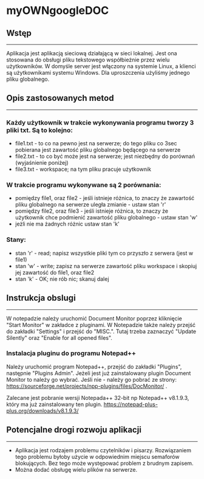 # myOWNgoogleDOC
## Wstęp
___

Aplikacja jest aplikacją sieciową działającą w sieci lokalnej. Jest ona stosowana do obsługi pliku tekstowego współbieżnie przez wielu użytkowników. W domyśle server jest włączony na systemie Linux, a klienci są użytkownikami systemu Windows. Dla uproszczenia użyliśmy jednego pliku globalnego. 

## Opis zastosowanych metod
___

### Każdy użytkownik w trakcie wykonywania programu tworzy 3 pliki txt. Są to kolejno:
* file1.txt - to co na pewno jest na serwerze; do tego pliku co 3sec pobierana jest zawartość pliku globalnego będącego na serwerze
* file2.txt - to co być może jest na serwerze; jest niezbędny do porównań (wyjaśnienie poniżej)
* file3.txt - workspace; na tym pliku pracuje użytkownik

### W trakcie programu wykonywane są 2 porównania:
* pomiędzy file1, oraz file2 - jeśli istnieje różnica, to znaczy że zawartość pliku globalnego na serwerze uległa zmianie - ustaw stan 'r'
* pomiędzy file2, oraz file3 - jeśli istnieje różnica, to znaczy że użytkownik chce podmienić zawartość pliku globalnego - ustaw stan 'w'
* jeżli nie ma żadnych różnic ustaw stan 'k'

### Stany:
* stan 'r' - read; napisz wszystkie pliki tym co przyszło z serwera (jest w file1)
* stan 'w' - write; zapisz na serwerze zawartość pliku workspace i skopiuj jej zawartość do file1, oraz file2
* stan 'k' - OK; nie rób nic; skanuj dalej

## Instrukcja obslugi
___

W notepadzie należy uruchomić Document Monitor poprzez kliknięcie "Start Monitor" w zakładce z pluginami. W Notepadzie także należy przejść do zakładki "Settings" i przejść do "MISC.". Tutaj trzeba zaznaczyć "Update Silently" oraz "Enable for all opened files". 

### Instalacja pluginu do programu Notepad++

Należy uruchomić program Notepad++, przejść do zakładki "Plugins", następnie "Plugins Admin". Jeżeli jest już zainstalowany plugin Document Monitor to należy go wybrać. Jeśli nie - należy go pobrać ze strony: https://sourceforge.net/projects/npp-plugins/files/DocMonitor/ .

Zalecane jest pobranie wersji Notepada++ 32-bit np Notepad++ v8.1.9.3, który ma już zainstalowany ten plugin. https://notepad-plus-plus.org/downloads/v8.1.9.3/

## Potencjalne drogi rozwoju aplikacji
___

* Aplikacja jest rodzajem problemu czytelników i pisarzy. Rozwiązaniem tego problemu byłoby użycie w odpowiednim miejscu semaforów blokujących. Bez tego może występować problem z brudnym zapisem. 
* Można dodać obsługę wielu plików na serwerze.
